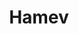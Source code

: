 ---
layout: autor
title: Hamev
posicion: Director del sello Carnivale
generosAutor: Terror
selloAutor:
paisAutor:
selloAutor:
librosAutor: {a,b,c}
imagenAutor:
---